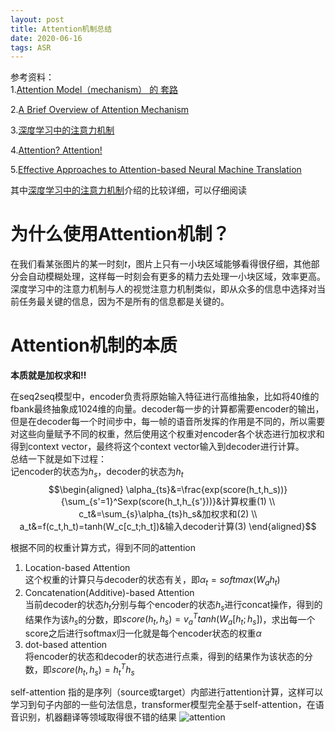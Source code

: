 ```yaml
---
layout: post
title: Attention机制总结
date: 2020-06-16
tags: ASR    
---
```


参考资料：<br>
1.[Attention Model（mechanism） 的 套路](https://blog.csdn.net/BVL10101111/article/details/78470716)

2.[A Brief Overview of Attention Mechanism](https://medium.com/syncedreview/a-brief-overview-of-attention-mechanism-13c578ba9129)

3.[深度学习中的注意力机制](https://blog.csdn.net/qq_40027052/article/details/78421155)

4.[Attention? Attention!](https://lilianweng.github.io/lil-log/2018/06/24/attention-attention.html)

5.[Effective Approaches to Attention-based Neural Machine Translation](https://arxiv.org/pdf/1508.04025.pdf)

其中[深度学习中的注意力机制](https://blog.csdn.net/qq_40027052/article/details/78421155)介绍的比较详细，可以仔细阅读

# 为什么使用Attention机制？
在我们看某张图片的某一时刻$t$，图片上只有一小块区域能够看得很仔细，其他部分会自动模糊处理，这样每一时刻会有更多的精力去处理一小块区域，效率更高。深度学习中的注意力机制与人的视觉注意力机制类似，即从众多的信息中选择对当前任务最关键的信息，因为不是所有的信息都是关键的。
# Attention机制的本质
**本质就是加权求和!!** <br>

在seq2seq模型中，encoder负责将原始输入特征进行高维抽象，比如将40维的fbank最终抽象成1024维的向量。decoder每一步的计算都需要encoder的输出，但是在decoder每一个时间步中，每一帧的语音所发挥的作用是不同的，所以需要对这些向量赋予不同的权重，然后使用这个权重对encoder各个状态进行加权求和得到context vector，最终将这个context vector输入到decoder进行计算。<br>
总结一下就是如下过程：<br>
记encoder的状态为$h_s$，decoder的状态为$h_t$
$$\begin{aligned}
   \alpha_{ts}&=\frac{exp(score(h_t,h_s))}{\sum_{s'=1}^Sexp(score(h_t,h_{s'}))}&计算权重(1) \\
c_t&=\sum_{s}\alpha_{ts}h_s&加权求和(2) \\
a_t&=f(c_t,h_t)=tanh(W_c[c_t;h_t])&输入decoder计算(3) 
\end{aligned}$$

根据不同的权重计算方式，得到不同的attention
1. Location-based Attention <br>
这个权重的计算只与decoder的状态有关，即$\alpha_t=softmax(W_ah_t)$
2. Concatenation(Additive)-based Attention <br>
   当前decoder的状态$h_t$分别与每个encoder的状态$h_s$进行concat操作，得到的结果作为该$h_s$的分数，即$score(h_t,h_s)=v_a^Ttanh(W_a[h_t;h_s])$，求出每一个score之后进行softmax归一化就是每个encoder状态的权重$\alpha$
3. dot-based attention <br>
   将encoder的状态和decoder的状态进行点乘，得到的结果作为该状态的分数，即$score(h_t,h_s)=h_t^Th_s$

self-attention 指的是序列（source或target）内部进行attention计算，这样可以学习到句子内部的一些句法信息，transformer模型完全基于self-attention，在语音识别，机器翻译等领域取得很不错的结果
![attention](https://upload-images.jianshu.io/upload_images/4434395-5125fc0176bb99bb.png?imageMogr2/auto-orient/strip%7CimageView2/2/w/1240)
